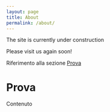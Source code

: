 ```yaml
---
layout: page
title: About
permalink: /about/
---
```


The site is currently under construction

Please visit us again soon!



Riferimento alla sezione [Prova](#prova)

# Prova
Contenuto
